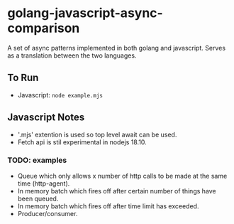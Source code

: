 # golang-javascript-async-comparison
A set of async patterns implemented in both golang and javascript. Serves as a translation between the two languages.

## To Run
- Javascript: `node example.mjs`

## Javascript Notes
- '.mjs' extention is used so top level await can be used.
- Fetch api is stil experimental in nodejs 18.10.


### TODO: examples
- Queue which only allows x number of http calls to be made at the same time (http-agent).
- In memory batch which fires off after certain number of things have been queued.
- In memory batch which fires off after time limit has exceeded.
- Producer/consumer.